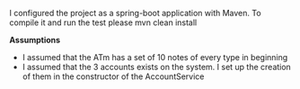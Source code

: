 I configured the project as a spring-boot application with Maven. To compile it and run the test please mvn clean install

**Assumptions**

- I assumed that the ATm has a set of 10 notes of every type in beginning
- I assumed that the 3 accounts exists on the system. I set up the creation of them in the constructor of the AccountService

